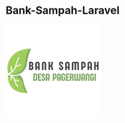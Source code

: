 # Bank-Sampah-Laravel
<img src="https://github.com/fadhilahmadd/img/blob/main/banksampah.png" width="50%"></img>
